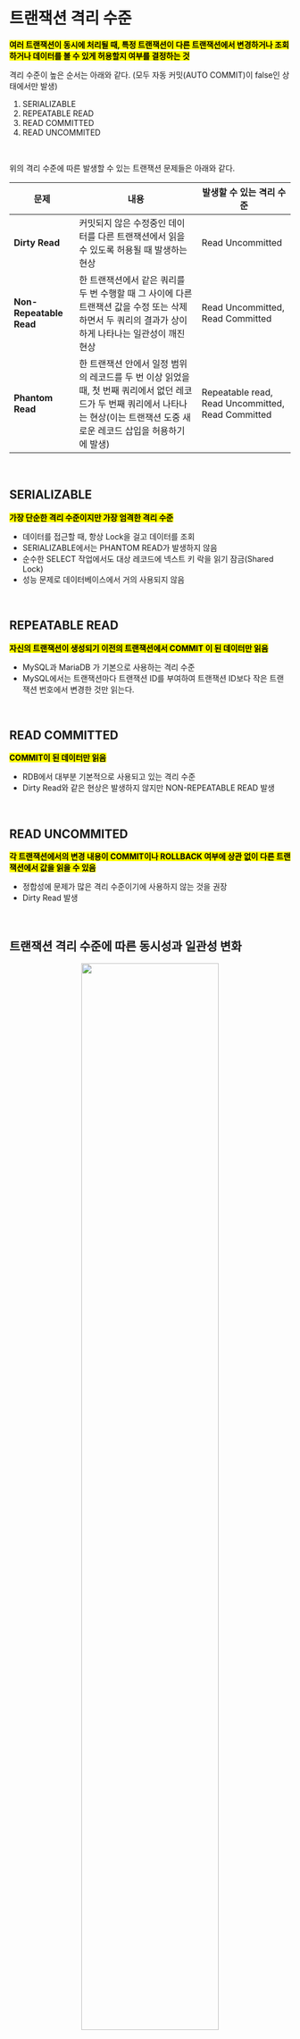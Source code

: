 #  트랜잭션 격리 수준 

<mark>**여러 트랜잭션이 동시에 처리될 때, 특정 트랜잭션이 다른 트랜잭션에서 변경하거나 조회하거나 데이터를 볼 수 있게 허용할지 여부를 결정하는 것**</mark></br>

격리 수준이 높은 순서는 아래와 같다. (모두 자동 커밋(AUTO COMMIT)이 false인 상태에서만 발생)
1. SERIALIZABLE
2. REPEATABLE READ
3. READ COMMITTED
4. READ UNCOMMITED

</br>


위의 격리 수준에 따른 발생할 수 있는 트랜잭션 문제들은 아래와 같다.

|문제|내용|발생할 수 있는 격리 수준|
|------|---|---|
|**Dirty Read**|커밋되지 않은 수정중인 데이터를 다른 트랜잭션에서 읽을 수 있도록 허용될 때 발생하는 현상|Read Uncommitted|
|**Non-Repeatable Read**|한 트랜잭션에서 같은 쿼리를 두 번 수행할 때 그 사이에 다른 트랜잭션 값을 수정 또는 삭제하면서 두 쿼리의 결과가 상이하게 나타나는 일관성이 깨진 현상|Read Uncommitted, Read Committed|
|**Phantom Read**|한 트랜잭션 안에서 일정 범위의 레코드를 두 번 이상 읽었을 때, 첫 번째 쿼리에서 없던 레코드가 두 번째 쿼리에서 나타나는 현상(이는 트랜잭션 도중 새로운 레코드 삽입을 허용하기에 발생) |Repeatable read, Read Uncommitted, Read Committed|

</br>

## SERIALIZABLE
<mark>**가장 단순한 격리 수준이지만 가장 엄격한 격리 수준**</mark>

- 데이터를 접근할 때, 항상 Lock을 걸고 데이터를 조회
- SERIALIZABLE에서는 PHANTOM READ가 발생하지 않음
- 순수한 SELECT 작업에서도 대상 레코드에 넥스트 키 락을 읽기 잠금(Shared Lock)
- 성능 문제로 데이터베이스에서 거의 사용되지 않음

</br>

## REPEATABLE READ
<mark>**자신의 트랜잭션이 생성되기 이전의 트랜잭션에서 COMMIT 이 된 데이터만 읽음**</mark>

- MySQL과 MariaDB 가 기본으로 사용하는 격리 수준
- MySQL에서는 트랜잭션마다 트랜잭션 ID를 부여하여 트랜잭션 ID보다 작은 트랜잭션 번호에서 변경한 것만 읽는다.


</br>

## READ COMMITTED
<mark>**COMMIT이 된 데이터만 읽음**</mark>

- RDB에서 대부분 기본적으로 사용되고 있는 격리 수준
- Dirty Read와 같은 현상은 발생하지 않지만 NON-REPEATABLE READ 발생 

</br>

## READ UNCOMMITED
<mark>**각 트랜잭션에서의 변경 내용이 COMMIT이나 ROLLBACK 여부에 상관 없이 다른 트랜잭션에서 값을 읽을 수 있음**</mark>

- 정합성에 문제가 많은 격리 수준이기에 사용하지 않는 것을 권장
- Dirty Read 발생

</br>

## 트랜잭션 격리 수준에 따른 동시성과 일관성 변화

<p align="center">
<img src="https://github.com/user-attachments/assets/a26f73f1-f290-4b13-88a9-2aeb9fbe7573" width="70%" height="70%"></br>
</p></br>


격리 수준이 높아지면 데이터의 일관성이 높아지지만, 동시에 처리가능한 트랜잭션의 양을 떨어진다. 반대의 경우 일관성을 유지되기 어렵지만, 동시에 처리할 수 있는 트랜잭션의 양을 늘어난다.

- 동시성 : 동시에 수행하는 트랜잭션 양
- 일관성 : 트랜잭션의 작업 처리 결과가 항상 일관성이 있어야 한다는 것





